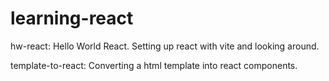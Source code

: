 # learning-react

hw-react:
  Hello World React. Setting up react with vite and looking around.

template-to-react:
  Converting a html template into react components.
